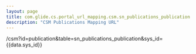 ```yaml
---
layout: page
title: com.glide.cs.portal_url_mapping.csm.sn_publications_publication
description: "CSM Publications Mapping URL"
---
```

/csm?id=publication&table=sn_publications_publication&sys_id={{data.sys_id}}